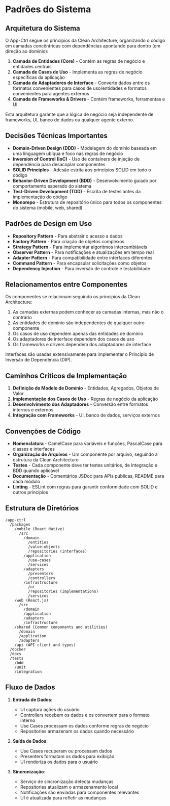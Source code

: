 # Padrões do Sistema

## Arquitetura do Sistema
O App-Ctrl segue os princípios da Clean Architecture, organizando o código em camadas concêntricas com dependências apontando para dentro (em direção ao domínio):

1. **Camada de Entidades (Core)** - Contém as regras de negócio e entidades centrais
2. **Camada de Casos de Uso** - Implementa as regras de negócio específicas da aplicação
3. **Camada de Adaptadores de Interface** - Converte dados entre os formatos convenientes para casos de uso/entidades e formatos convenientes para agentes externos
4. **Camada de Frameworks & Drivers** - Contém frameworks, ferramentas e UI

Esta arquitetura garante que a lógica de negócio seja independente de frameworks, UI, banco de dados ou qualquer agente externo.

## Decisões Técnicas Importantes
- **Domain-Driven Design (DDD)** - Modelagem do domínio baseada em uma linguagem ubíqua e foco nas regras de negócio
- **Inversion of Control (IoC)** - Uso de containers de injeção de dependência para desacoplar componentes
- **SOLID Principles** - Adesão estrita aos princípios SOLID em todo o código
- **Behavior-Driven Development (BDD)** - Desenvolvimento guiado por comportamento esperado do sistema
- **Test-Driven Development (TDD)** - Escrita de testes antes da implementação do código
- **Monorepo** - Estrutura de repositório único para todos os componentes do sistema (mobile, web, shared)

## Padrões de Design em Uso
- **Repository Pattern** - Para abstrair o acesso a dados
- **Factory Pattern** - Para criação de objetos complexos
- **Strategy Pattern** - Para implementar algoritmos intercambiáveis
- **Observer Pattern** - Para notificações e atualizações em tempo real
- **Adapter Pattern** - Para compatibilidade entre interfaces diferentes
- **Command Pattern** - Para encapsular solicitações como objetos
- **Dependency Injection** - Para inversão de controle e testabilidade

## Relacionamentos entre Componentes
Os componentes se relacionam seguindo os princípios da Clean Architecture:

1. As camadas externas podem conhecer as camadas internas, mas não o contrário
2. As entidades de domínio são independentes de qualquer outro componente
3. Os casos de uso dependem apenas das entidades de domínio
4. Os adaptadores de interface dependem dos casos de uso
5. Os frameworks e drivers dependem dos adaptadores de interface

Interfaces são usadas extensivamente para implementar o Princípio de Inversão de Dependência (DIP).

## Caminhos Críticos de Implementação
1. **Definição do Modelo de Domínio** - Entidades, Agregados, Objetos de Valor
2. **Implementação dos Casos de Uso** - Regras de negócio da aplicação
3. **Desenvolvimento dos Adaptadores** - Conversão entre formatos internos e externos
4. **Integração com Frameworks** - UI, banco de dados, serviços externos

## Convenções de Código
- **Nomenclatura** - CamelCase para variáveis e funções, PascalCase para classes e interfaces
- **Organização de Arquivos** - Um componente por arquivo, seguindo a estrutura da Clean Architecture
- **Testes** - Cada componente deve ter testes unitários, de integração e BDD quando aplicável
- **Documentação** - Comentários JSDoc para APIs públicas, README para cada módulo
- **Linting** - ESLint com regras para garantir conformidade com SOLID e outros princípios

## Estrutura de Diretórios
```
/app-ctrl
  /packages
    /mobile (React Native)
      /src
        /domain
          /entities
          /value-objects
          /repositories (interfaces)
        /application
          /use-cases
          /services
        /adapters
          /presenters
          /controllers
        /infrastructure
          /ui
          /repositories (implementations)
          /services
    /web (React.js)
      /src
        /domain
        /application
        /adapters
        /infrastructure
    /shared (Common components and utilities)
      /domain
      /application
      /adapters
    /api (API client and types)
  /docker
  /docs
  /tests
    /bdd
    /unit
    /integration
```

## Fluxo de Dados
1. **Entrada de Dados**:
   - UI captura ações do usuário
   - Controllers recebem os dados e os convertem para o formato interno
   - Use Cases processam os dados conforme regras de negócio
   - Repositories armazenam os dados quando necessário

2. **Saída de Dados**:
   - Use Cases recuperam ou processam dados
   - Presenters formatam os dados para exibição
   - UI renderiza os dados para o usuário

3. **Sincronização**:
   - Serviço de sincronização detecta mudanças
   - Repositories atualizam o armazenamento local
   - Notificações são enviadas para componentes relevantes
   - UI é atualizada para refletir as mudanças